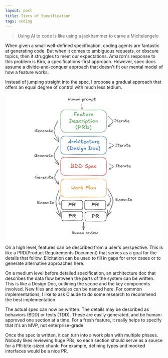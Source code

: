```yaml
---
layout: post
title: Tiers of Specification
tags: coding
---
```


> Using AI to code is like using a jackhammer to carve a Michelangelo

When given a small well-defined specification, coding agents are fantastic at generating code. But when it comes to ambiguous requests, or obscure topics, then it struggles to meet our expectations. Amazon's response to this problem is Kiro, a specifications-first approach. However, spec docs assume a divide-and-conquer approach that doesn't fit our mental model of how a feature works. 

Instead of jumping straight into the spec, I propose a gradual approach that offers an equal degree of control with much less tedium.

![spec-tiers](/assets/spec-tiers.png)

On a high level, features can be described from a user's perspective. This is like a PRD(Product Requirements Document) that serves as a goal for the details that follow. Elicitation can be used to fill in gaps for error cases or to generate alternative approaches here.

On a medium level before detailed specification, an architecture doc that describes the data flow between the parts of the system can be written. This is like a Design Doc, outlining the scope and the key components involved. New files and modules can be named here. For common implementations, I like to ask Claude to do some research to recommend the best implementation.

The actual spec can now be written. The details may be described as behaviors (BDD) or tests (TDD). These are easily generated, and be human-approved one section at a time. For a fresh feature, it really helps to specify that it's an MVP, not enterprise-grade.

Once the spec is written, it can turn into a work plan with multiple phases. Nobody likes reviewing huge PRs, so each section should serve as a source for a PR-bite-sized chunk. For example, defining types and mocked interfaces would be a nice PR. 
